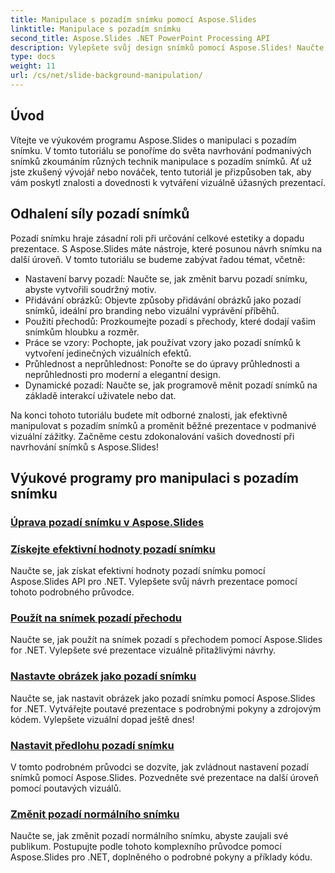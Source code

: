 ```yaml
---
title: Manipulace s pozadím snímku pomocí Aspose.Slides
linktitle: Manipulace s pozadím snímku
second_title: Aspose.Slides .NET PowerPoint Processing API
description: Vylepšete svůj design snímků pomocí Aspose.Slides! Naučte se, jak manipulovat s pozadím snímků v tomto komplexním tutoriálu. Poskytnuté podrobné pokyny a příklady kódu.
type: docs
weight: 11
url: /cs/net/slide-background-manipulation/
---
```


## Úvod

Vítejte ve výukovém programu Aspose.Slides o manipulaci s pozadím snímku. V tomto tutoriálu se ponoříme do světa navrhování podmanivých snímků zkoumáním různých technik manipulace s pozadím snímků. Ať už jste zkušený vývojář nebo nováček, tento tutoriál je přizpůsoben tak, aby vám poskytl znalosti a dovednosti k vytváření vizuálně úžasných prezentací.

## Odhalení síly pozadí snímků

Pozadí snímku hraje zásadní roli při určování celkové estetiky a dopadu prezentace. S Aspose.Slides máte nástroje, které posunou návrh snímku na další úroveň. V tomto tutoriálu se budeme zabývat řadou témat, včetně:

- Nastavení barvy pozadí: Naučte se, jak změnit barvu pozadí snímku, abyste vytvořili soudržný motiv.
- Přidávání obrázků: Objevte způsoby přidávání obrázků jako pozadí snímků, ideální pro branding nebo vizuální vyprávění příběhů.
- Použití přechodů: Prozkoumejte pozadí s přechody, které dodají vašim snímkům hloubku a rozměr.
- Práce se vzory: Pochopte, jak používat vzory jako pozadí snímků k vytvoření jedinečných vizuálních efektů.
- Průhlednost a neprůhlednost: Ponořte se do úpravy průhlednosti a neprůhlednosti pro moderní a elegantní design.
- Dynamické pozadí: Naučte se, jak programově měnit pozadí snímků na základě interakcí uživatele nebo dat.

Na konci tohoto tutoriálu budete mít odborné znalosti, jak efektivně manipulovat s pozadím snímků a proměnit běžné prezentace v podmanivé vizuální zážitky. Začněme cestu zdokonalování vašich dovedností při navrhování snímků s Aspose.Slides!

## Výukové programy pro manipulaci s pozadím snímku
### [Úprava pozadí snímku v Aspose.Slides](./slide-background-modification/)
### [Získejte efektivní hodnoty pozadí snímku](./get-background-effective-values/)
Naučte se, jak získat efektivní hodnoty pozadí snímku pomocí Aspose.Slides API pro .NET. Vylepšete svůj návrh prezentace pomocí tohoto podrobného průvodce.
### [Použít na snímek pozadí přechodu](./apply-gradient-background/)
Naučte se, jak použít na snímek pozadí s přechodem pomocí Aspose.Slides for .NET. Vylepšete své prezentace vizuálně přitažlivými návrhy.
### [Nastavte obrázek jako pozadí snímku](./set-image-as-background/)
Naučte se, jak nastavit obrázek jako pozadí snímku pomocí Aspose.Slides for .NET. Vytvářejte poutavé prezentace s podrobnými pokyny a zdrojovým kódem. Vylepšete vizuální dopad ještě dnes!
### [Nastavit předlohu pozadí snímku](./set-slide-background-master/)
V tomto podrobném průvodci se dozvíte, jak zvládnout nastavení pozadí snímků pomocí Aspose.Slides. Pozvedněte své prezentace na další úroveň pomocí poutavých vizuálů.
### [Změnit pozadí normálního snímku](./change-slide-background-normal/)
Naučte se, jak změnit pozadí normálního snímku, abyste zaujali své publikum. Postupujte podle tohoto komplexního průvodce pomocí Aspose.Slides pro .NET, doplněného o podrobné pokyny a příklady kódu.